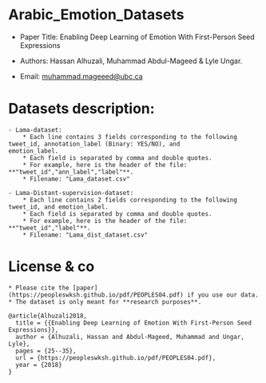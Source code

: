 # Arabic_Emotion_Datasets
* Paper Title: Enabling Deep Learning of Emotion With First-Person Seed Expressions

* Authors: Hassan Alhuzali, Muhammad Abdul-Mageed & Lyle Ungar.

* Email: muhammad.mageeed@ubc.ca


# Datasets description:
	- Lama-dataset: 
		* Each line contains 3 fields corresponding to the following tweet_id, annotation_label (Binary: YES/NO), and 			emotion_label.
		* Each field is separated by comma and double quotes.
		* For example, here is the header of the file: **"tweet_id","ann_label","label"**.
		* Filename: "Lama_dataset.csv"
		
	- Lama-Distant-supervision-dataset:
		* Each line contains 2 fields corresponding to the following tweet_id, and emotion_label.
		* Each field is separated by comma and double quotes.
		* For example, here is the header of the file: **"tweet_id","label"**.
		* Filename: "Lama_dist_dataset.csv"

# License & co
	* Please cite the [paper](https://peopleswksh.github.io/pdf/PEOPLES04.pdf) if you use our data.
	* The dataset is only meant for **research purposes**.

```
@article{Alhuzali2018,
  title = {{Enabling Deep Learning of Emotion With First-Person Seed Expressions}},
  author = {Alhuzali, Hassan and Abdul-Mageed, Muhammad and Ungar, Lyle},
  pages = {25--35},
  url = {https://peopleswksh.github.io/pdf/PEOPLES04.pdf},
  year = {2018}
}
```
